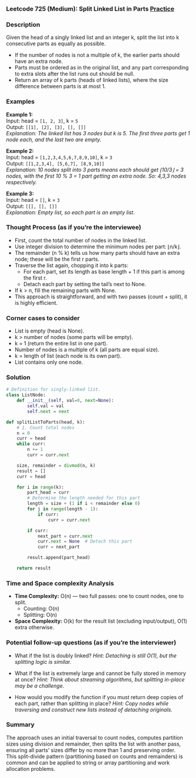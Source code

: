 ### Leetcode 725 (Medium): Split Linked List in Parts [Practice](https://leetcode.com/problems/split-linked-list-in-parts)

### Description  
Given the head of a singly linked list and an integer k, split the list into k consecutive parts as equally as possible.  
- If the number of nodes is not a multiple of k, the earlier parts should have an extra node.  
- Parts must be ordered as in the original list, and any part corresponding to extra slots after the list runs out should be null.
- Return an array of k parts (heads of linked lists), where the size difference between parts is at most 1.  

### Examples  

**Example 1:**  
Input: head = `[1, 2, 3]`, k = `5`  
Output: `[[1], [2], [3], [], []]`  
*Explanation: The linked list has 3 nodes but k is 5. The first three parts get 1 node each, and the last two are empty.*

**Example 2:**  
Input: head = `[1,2,3,4,5,6,7,8,9,10]`, k = `3`  
Output: `[[1,2,3,4], [5,6,7], [8,9,10]]`  
*Explanation: 10 nodes split into 3 parts means each should get ⌊10/3⌋ = 3 nodes, with the first 10 % 3 = 1 part getting an extra node. So: 4,3,3 nodes respectively.*

**Example 3:**  
Input: head = `[]`, k = `3`  
Output: `[[], [], []]`  
*Explanation: Empty list, so each part is an empty list.*

### Thought Process (as if you’re the interviewee)  
- First, count the total number of nodes in the linked list.
- Use integer division to determine the minimum nodes per part: ⌊n/k⌋.
- The remainder (n % k) tells us how many parts should have an extra node; these will be the first r parts.
- Traverse the list again, chopping it into k parts:
  - For each part, set its length as base length + 1 if this part is among the first r.
  - Detach each part by setting the tail’s next to None.
- If k > n, fill the remaining parts with None.
- This approach is straightforward, and with two passes (count + split), it is highly efficient.

### Corner cases to consider  
- List is empty (head is None).
- k > number of nodes (some parts will be empty).
- k = 1 (return the entire list in one part).
- Number of nodes is a multiple of k (all parts are equal size).
- k = length of list (each node is its own part).
- List contains only one node.

### Solution

```python
# Definition for singly-linked list.
class ListNode:
    def __init__(self, val=0, next=None):
        self.val = val
        self.next = next

def splitListToParts(head, k):
    # 1. Count total nodes
    n = 0
    curr = head
    while curr:
        n += 1
        curr = curr.next

    size, remainder = divmod(n, k)
    result = []
    curr = head

    for i in range(k):
        part_head = curr
        # Determine the length needed for this part
        length = size + (1 if i < remainder else 0)
        for j in range(length - 1):
            if curr:
                curr = curr.next

        if curr:
            next_part = curr.next
            curr.next = None  # Detach this part
            curr = next_part

        result.append(part_head)

    return result
```

### Time and Space complexity Analysis  

- **Time Complexity:** O(n) — two full passes: one to count nodes, one to split.
  - Counting: O(n)
  - Splitting: O(n)
- **Space Complexity:** O(k) for the result list (excluding input/output), O(1) extra otherwise.

### Potential follow-up questions (as if you’re the interviewer)  

- What if the list is doubly linked?
  *Hint: Detaching is still O(1), but the splitting logic is similar.*

- What if the list is extremely large and cannot be fully stored in memory at once?
  *Hint: Think about streaming algorithms, but splitting in-place may be a challenge.*

- How would you modify the function if you must return deep copies of each part, rather than splitting in place?
  *Hint: Copy nodes while traversing and construct new lists instead of detaching originals.*

### Summary
The approach uses an initial traversal to count nodes, computes partition sizes using division and remainder, then splits the list with another pass, ensuring all parts’ sizes differ by no more than 1 and preserving order.  
This split-divide pattern (partitioning based on counts and remainders) is common and can be applied to string or array partitioning and work allocation problems.